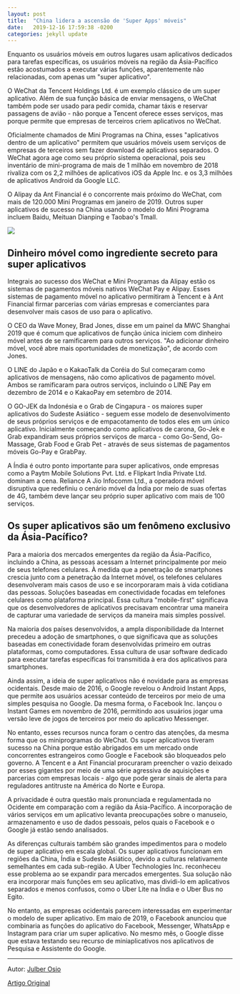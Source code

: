 ```yaml
---
layout: post
title:  "China lidera a ascensão de 'Super Apps' móveis"
date:   2019-12-16 17:59:38 -0200
categories: jekyll update
---
```


Enquanto os usuários móveis em outros lugares usam aplicativos dedicados para tarefas específicas, os usuários móveis na região da Ásia-Pacífico estão acostumados a executar várias funções, aparentemente não relacionadas, com apenas um "super aplicativo".

O WeChat da Tencent Holdings Ltd. é um exemplo clássico de um super aplicativo. Além de sua função básica de enviar mensagens, o WeChat também pode ser usado para pedir comida, chamar táxis e reservar passagens de avião - não porque a Tencent oferece esses serviços, mas porque permite que empresas de terceiros criem aplicativos no WeChat.

Oficialmente chamados de Mini Programas na China, esses "aplicativos dentro de um aplicativo" permitem que usuários móveis usem serviços de empresas de terceiros sem fazer download de aplicativos separados. O WeChat agora age como seu próprio sistema operacional, pois seu inventário de mini-programa de mais de 1 milhão em novembro de 2018 rivaliza com os 2,2 milhões de aplicativos iOS da Apple Inc. e os 3,3 milhões de aplicativos Android da Google LLC.

O Alipay da Ant Financial é o concorrente mais próximo do WeChat, com mais de 120.000 Mini Programas em janeiro de 2019. Outros super aplicativos de sucesso na China usando o modelo do Mini Programa incluem Baidu, Meituan Dianping e Taobao's Tmall.

![](https://www.spglobal.com/_assets/images/marketintelligence/blog-images/super-apps-vs-traditional-apps.png)

## Dinheiro móvel como ingrediente secreto para super aplicativos

Integrais ao sucesso dos WeChat e Mini Programas da Alipay estão os sistemas de pagamentos móveis nativos WeChat Pay e Alipay. Esses sistemas de pagamento móvel no aplicativo permitiram à Tencent e à Ant Financial firmar parcerias com várias empresas e comerciantes para desenvolver mais casos de uso para o aplicativo.

O CEO da Wave Money, Brad Jones, disse em um painel da MWC Shanghai 2019 que é comum que aplicativos de função única iniciem com dinheiro móvel antes de se ramificarem para outros serviços. "Ao adicionar dinheiro móvel, você abre mais oportunidades de monetização", de acordo com Jones.

O LINE do Japão e o KakaoTalk da Coréia do Sul começaram como aplicativos de mensagens, não como aplicativos de pagamento móvel. Ambos se ramificaram para outros serviços, incluindo o LINE Pay em dezembro de 2014 e o KakaoPay em setembro de 2014.

O GO-JEK da Indonésia e o Grab de Cingapura - os maiores super aplicativos do Sudeste Asiático - seguem esse modelo de desenvolvimento de seus próprios serviços e de empacotamento de todos eles em um único aplicativo. Inicialmente começando como aplicativos de carona, Go-Jek e Grab expandiram seus próprios serviços de marca - como Go-Send, Go-Massage, Grab Food e Grab Pet - através de seus sistemas de pagamentos móveis Go-Pay e GrabPay.

A Índia é outro ponto importante para super aplicativos, onde empresas como a Paytm Mobile Solutions Pvt. Ltd. e Flipkart India Private Ltd. dominam a cena. Reliance A Jio Infocomm Ltd., a operadora móvel disruptiva que redefiniu o cenário móvel da Índia por meio de suas ofertas de 4G, também deve lançar seu próprio super aplicativo com mais de 100 serviços.

## Os super aplicativos são um fenômeno exclusivo da Ásia-Pacífico?

Para a maioria dos mercados emergentes da região da Ásia-Pacífico, incluindo a China, as pessoas acessam a Internet principalmente por meio de seus telefones celulares. À medida que a penetração de smartphones crescia junto com a penetração da Internet móvel, os telefones celulares desenvolveram mais casos de uso e se incorporaram mais à vida cotidiana das pessoas. Soluções baseadas em conectividade focadas em telefones celulares como plataforma principal. Essa cultura "mobile-first" significava que os desenvolvedores de aplicativos precisavam encontrar uma maneira de capturar uma variedade de serviços da maneira mais simples possível.

Na maioria dos países desenvolvidos, a ampla disponibilidade da Internet precedeu a adoção de smartphones, o que significava que as soluções baseadas em conectividade foram desenvolvidas primeiro em outras plataformas, como computadores. Essa cultura de usar software dedicado para executar tarefas específicas foi transmitida à era dos aplicativos para smartphones.

Ainda assim, a ideia de super aplicativos não é novidade para as empresas ocidentais. Desde maio de 2016, o Google revelou o Android Instant Apps, que permite aos usuários acessar conteúdo de terceiros por meio de uma simples pesquisa no Google. Da mesma forma, o Facebook Inc. lançou o Instant Games em novembro de 2016, permitindo aos usuários jogar uma versão leve de jogos de terceiros por meio do aplicativo Messenger.

No entanto, esses recursos nunca foram o centro das atenções, da mesma forma que os miniprogramas do WeChat. Os super aplicativos tiveram sucesso na China porque estão abrigados em um mercado onde concorrentes estrangeiros como Google e Facebook são bloqueados pelo governo. A Tencent e a Ant Financial procuraram preencher o vazio deixado por esses gigantes por meio de uma série agressiva de aquisições e parcerias com empresas locais - algo que pode gerar sinais de alerta para reguladores antitruste na América do Norte e Europa.

A privacidade é outra questão mais pronunciada e regulamentada no Ocidente em comparação com a região da Ásia-Pacífico. A incorporação de vários serviços em um aplicativo levanta preocupações sobre o manuseio, armazenamento e uso de dados pessoais, pelos quais o Facebook e o Google já estão sendo analisados.

As diferenças culturais também são grandes impedimentos para o modelo de super aplicativo em escala global. Os super aplicativos funcionam em regiões da China, Índia e Sudeste Asiático, devido a culturas relativamente semelhantes em cada sub-região. A Uber Technologies Inc. reconheceu esse problema ao se expandir para mercados emergentes. Sua solução não era incorporar mais funções em seu aplicativo, mas dividi-lo em aplicativos separados e menos confusos, como o Uber Lite na Índia e o Uber Bus no Egito.

No entanto, as empresas ocidentais parecem interessadas em experimentar o modelo de super aplicativo. Em maio de 2019, o Facebook anunciou que combinaria as funções do aplicativo do Facebook, Messenger, WhatsApp e Instagram para criar um super aplicativo. No mesmo mês, o Google disse que estava testando seu recurso de miniaplicativos nos aplicativos de Pesquisa e Assistente do Google.

---

Autor: [Julber Osio](https://www.spglobal.com/marketintelligence/contributors/115275/julber-osio)

[Artigo Original](https://www.spglobal.com/marketintelligence/en/news-insights/blog/china-leads-rise-of-mobile-super-apps)
